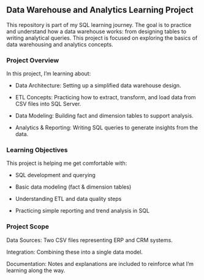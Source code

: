 ## Data Warehouse and Analytics Learning Project 

This repository is part of my SQL learning journey. The goal is to practice and understand how a data warehouse works: from designing tables to writing analytical queries. This project is focused on exploring the basics of data warehousing and analytics concepts.

### Project Overview

In this project, I’m learning about:

- Data Architecture: Setting up a simplified data warehouse design.

- ETL Concepts: Practicing how to extract, transform, and load data from CSV files into SQL    Server.

- Data Modeling: Building fact and dimension tables to support analysis.

- Analytics & Reporting: Writing SQL queries to generate insights from the data.

### Learning Objectives 

This project is helping me get comfortable with:

- SQL development and querying

- Basic data modeling (fact & dimension tables)

- Understanding ETL and data quality steps

- Practicing simple reporting and trend analysis in SQL

### Project Scope

Data Sources: Two CSV files representing ERP and CRM systems.

Integration: Combining these into a single data model.

Documentation: Notes and explanations are included to reinforce what I’m learning along the way.
